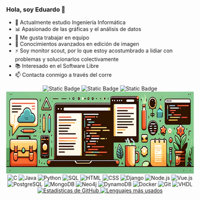 ### Hola, soy Eduardo 👋

- 🌱 Actualmente estudio Ingeniería Informática
- 📊 Apasionado de las gráficas y el análisis de datos
- 👯 Me gusta trabajar en equipo
- 🎨 Conocimientos avanzados en edición de imagen
- ⚡ Soy monitor scout, por lo que estoy acostumbrado a lidiar con problemas y solucionarlos colectivamente
- 📚 Interesado en el Software Libre
- 📫 Contacta conmigo a través del corre

<p align="center">
  <img src="https://img.shields.io/badge/Deutsch-red?label=B2" alt="Static Badge" />
  <img src="https://img.shields.io/badge/English-lightblue?label=B2" alt="Static Badge" />
  <img src="https://img.shields.io/badge/Italiano-lightgreen?label=B1" alt="Static Badge" />
  <br>
  <img src="https://github.com/EduardoJunoy/EduardoJunoy/blob/main/banner.png" alt="Banner" height="220"/>
  <br>

  <img src="https://img.shields.io/badge/C-a?style=for-the-badge&logo=C&color=grey" alt="C" />
  <img src="https://img.shields.io/badge/Java-a?style=for-the-badge&logo=java&logoColor=grey&color=grey" alt="Java" />
  <img src="https://img.shields.io/badge/Python-a?style=for-the-badge&logo=python&color=grey" alt="Python" />
  <img src="https://img.shields.io/badge/SQL-a?style=for-the-badge&logo=mysql&color=grey" alt="SQL" />
  <img src="https://img.shields.io/badge/HTML-a?style=for-the-badge&logo=html5&color=grey" alt="HTML" />
  <img src="https://img.shields.io/badge/CSS-a?style=for-the-badge&logo=css3&color=grey" alt="CSS" />
  <img src="https://img.shields.io/badge/Django-a?style=for-the-badge&logo=django&color=grey" alt="Django" />
  <img src="https://img.shields.io/badge/Node.js-a?style=for-the-badge&logo=node.js&color=grey" alt="Node.js" />
  <img src="https://img.shields.io/badge/Vue.js-a?style=for-the-badge&logo=vue.js&color=grey" alt="Vue.js" />
  <img src="https://img.shields.io/badge/PostgreSQL-a?style=for-the-badge&logo=postgresql&color=grey" alt="PostgreSQL" />
  <img src="https://img.shields.io/badge/MongoDB-a?style=for-the-badge&logo=mongodb&color=grey" alt="MongoDB" />
  <img src="https://img.shields.io/badge/Neo4j-a?style=for-the-badge&logo=neo4j&color=grey" alt="Neo4j" />
  <img src="https://img.shields.io/badge/DynamoDB-a?style=for-the-badge&logo=amazon-dynamodb&color=grey" alt="DynamoDB" />
  <img src="https://img.shields.io/badge/Docker-a?style=for-the-badge&logo=docker&color=grey" alt="Docker" />
  <img src="https://img.shields.io/badge/Git-a?style=for-the-badge&logo=git&color=grey" alt="Git" />
  <img src="https://img.shields.io/badge/VHDL-a?style=for-the-badge&logo=vhdl&color=grey" alt="VHDL" />
  
  <br>
  <a href="https://github.com/EduardoJunoy/github-readme-stats">
    <img src="https://github-readme-stats.vercel.app/api?username=EduardoJunoy&theme=nord&show_icons=true&locale=es&hide=contribs,prs,issues&count_private=true" alt="Estadísticas de GitHub" height="150"/>
  </a>

  <a href="https://github.com/EduardoJunoy/github-readme-stats">
    <img src="https://github-readme-stats.vercel.app/api/top-langs/?username=EduardoJunoy&theme=nord&show_icons=true&locale=es&hide=jupyter%20notebook&layout=compact" alt="Lenguajes más usados" height="150"/>
  </a>
</p>


